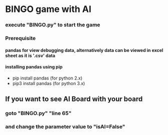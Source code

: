 # BINGO game with AI

### execute "BINGO.py" to start the game

### Prerequisite
#### pandas for view debugging data, alternatively data can be viewed in excel sheet as it is '.csv' data
#### installing pandas using pip
  - pip install pandas	(for python 2.x)
  - pip3 install pandas	(for python 3.x)

## If you want to see AI Board with your board
### goto "BINGO.py" "line 65"
### and change the parameter value to "isAI=False"
